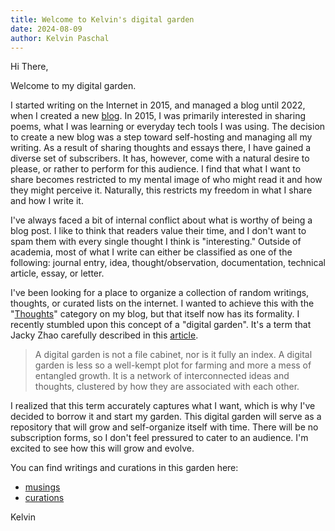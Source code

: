 ```yaml
---
title: Welcome to Kelvin's digital garden
date: 2024-08-09
author: Kelvin Paschal
---
```

Hi There,

Welcome to my digital garden.

I started writing on the Internet in 2015, and managed a blog until 2022,  when I created a new [blog](https://kelvinpaschal.com/blog/). In 2015, I was primarily interested in sharing poems, what I was learning or everyday tech tools I was using. The decision to create a new blog was a step toward self-hosting and managing all my writing. As a result of sharing thoughts and essays there, I have gained a diverse set of subscribers. It has, however, come with a natural desire to please, or rather to perform for this audience. I find that what I want to share becomes restricted to my mental image of who might read it and how they might perceive it. Naturally, this restricts my freedom in what I share and how I write it.

I've always faced a bit of internal conflict about what is worthy of being a blog post. I like to think that readers value their time, and I don't want to spam them with every single thought I think is "interesting." Outside of academia, most of what I write can either be classified as one of the following: journal entry, idea, thought/observation, documentation, technical article, essay, or  letter.

I've been looking for a place to organize a collection of random writings, thoughts, or curated lists on the internet. I wanted to achieve this with the "[Thoughts](https://kelvinpaschal.com/blog/category/?category=thoughts)" category on my blog, but that itself now has its formality. I recently stumbled upon this concept of a "digital garden". It's a term that Jacky Zhao carefully described in this [article](https://jzhao.xyz/posts/networked-thought).

> A digital garden is not a file cabinet, nor is it fully an index. A digital garden is less so a well-kempt plot for farming and more a mess of entangled growth. It is a network of interconnected ideas and thoughts, clustered by how they are associated with each other.

I realized that this term accurately captures what I want, which is why I've decided to borrow it and start my garden. This digital garden will serve as a repository that will grow and self-organize itself with time. There will be no subscription forms, so I don't feel pressured to cater to an audience. I'm excited to see how this will grow and evolve.

You can find writings and curations in this garden here:
- [musings](/tags/musing)
- [curations](/tags/curations)

Kelvin






